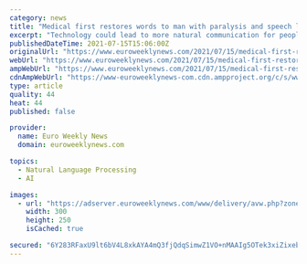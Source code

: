 ```yaml
---
category: news
title: "Medical first restores words to man with paralysis and speech loss"
excerpt: "Technology could lead to more natural communication for people who have suffered speech loss. Researchers at UC San Francisco have successfully developed"
publishedDateTime: 2021-07-15T15:06:00Z
originalUrl: "https://www.euroweeklynews.com/2021/07/15/medical-first-restores-words-to-man-with-paralysis-and-speech-loss/"
webUrl: "https://www.euroweeklynews.com/2021/07/15/medical-first-restores-words-to-man-with-paralysis-and-speech-loss/"
ampWebUrl: "https://www.euroweeklynews.com/2021/07/15/medical-first-restores-words-to-man-with-paralysis-and-speech-loss/amp/"
cdnAmpWebUrl: "https://www-euroweeklynews-com.cdn.ampproject.org/c/s/www.euroweeklynews.com/2021/07/15/medical-first-restores-words-to-man-with-paralysis-and-speech-loss/amp/"
type: article
quality: 44
heat: 44
published: false

provider:
  name: Euro Weekly News
  domain: euroweeklynews.com

topics:
  - Natural Language Processing
  - AI

images:
  - url: "https://adserver.euroweeklynews.com/www/delivery/avw.php?zoneid=6&cb=20200205&n=ac404b2d"
    width: 300
    height: 250
    isCached: true

secured: "6Y283RFaxU9lt6bV4L8xkAYA4mQ3fjQdqSimwZ1VO+nMAAIg5OTek3xiZixebTWgHBLl+mmG3I5do8ukfbs16E3uVStFtBkmPN8QWPpfgENf+7AOJI545WENHsFtAteuBiLzmbzS9O/KL2oH6Mpv38iDwwn7yQEckybeQF00IA5/KoKvHpadvDvGcHZt6ofbxH35sI1wRdZiDRI900A7PgQqNKhnfjWqpCAULvdxkwgPSJYdAsSn4TZAf0JOrCAS5rREg7McquyThwK42MBod8wpu7P4tNbhtOg/s/KUrw2D/fl6cHzXoqsguMaB5KJ8M0Wp5jYtUIMWRum39+OKaz09K2PaE4G4JxkrdQjWSD8=;knE1SIj8g28XdMq3Ln8yMQ=="
---
```


